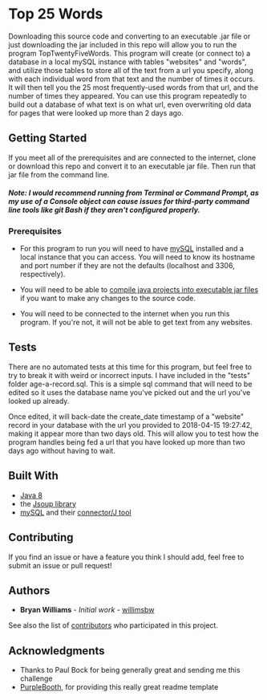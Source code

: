 # Top 25 Words

Downloading this source code and converting to an executable .jar file or just downloading the jar included in this repo will allow you to run the program TopTwentyFiveWords. This program will create (or connect to) a database in a local mySQL instance with tables "websites" and "words", and utilize those tables to store all of the text from a url you specify, along with each individual word from that text and the number of times it occurs. It will then tell you the 25 most frequently-used words from that url, and the number of times they appeared. You can use this program repeatedly to build out a database of what text is on what url, even overwriting old data for pages that were looked up more than 2 days ago.

## Getting Started

If you meet all of the prerequisites and are connected to the internet, clone or download this repo and convert it to an executable jar file. Then run that jar file from the command line.

##### *Note: I would recommend running from Terminal or Command Prompt, as my use of a Console object can cause issues for third-party command line tools like git Bash if they aren't configured properly.*

### Prerequisites

* For this program to run you will need to have [mySQL](https://dev.mysql.com/downloads/windows/installer/5.7.html) installed and a local instance that you can access. You will need to know its hostname and port number if they are not the defaults (localhost and 3306, respectively).

* You will need to be able to [compile java projects into executable jar files](https://www.eclipse.org/downloads/packages/eclipse-ide-java-developers/oxygen3a) if you want to make any changes to the source code.

* You will need to be connected to the internet when you run this program. If you're not, it will not be able to get text from any websites.

## Tests

There are no automated tests at this time for this program, but feel free to try to break it with weird or incorrect inputs. I have included in the "tests" folder age-a-record.sql. This is a simple sql command that will need to be edited so it uses the database name you've picked out and the url you've looked up already.

Once edited, it will back-date the create_date timestamp of a "website" record in your database with the url you provided to 2018-04-15 19:27:42, making it appear more than two days old. This will allow you to test how the program handles being fed a url that you have looked up more than two days ago without having to wait.

## Built With

* [Java 8](http://www.oracle.com/technetwork/java/javase/overview/java8-2100321.html)
* the [Jsoup library](https://jsoup.org/download)
* [mySQL](https://www.mysql.com/) and their [connector/J tool](https://dev.mysql.com/downloads/connector/j/5.1.html)

## Contributing

If you find an issue or have a feature you think I should add, feel free to submit an issue or pull request!

## Authors

* **Bryan Williams** - *Initial work* - [willimsbw](https://github.com/willimsbw)

See also the list of [contributors](https://github.com/willimsbw/movie-website/graphs/contributors)
who participated in this project.

## Acknowledgments

* Thanks to Paul Bock for being generally great and sending me this challenge
* [PurpleBooth](https://gist.github.com/PurpleBooth/109311bb0361f32d87a2), for providing this really great readme template
